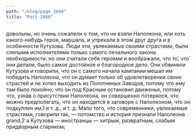 ```yaml
---
path: "/blog/page_2660"
title: "Part 2660"
---
```


довольны, но очень сожалели о том, что не взяли Наполеона, или хоть какого-нибудь героя, маршала, и упрекали в этом друг друга и в особенности Кутузова.
Люди эти, увлекаемые своими страстями, были слепыми исполнителями только самого печального закона необходимости: но они считали себя героями и воображали, что то̀, что́ они делали, было самое достойное и благородное дело. Они обвиняли Кутузова и говорили, что он с самого начала кампании мешал им победить Наполеона, что он думает только об удовлетворении своих страстей и не хотел выходить из Полотняных Заводов, потому что ему там было покойно, что он под Красным остановил движенье, потому что, узнав о присутствии Наполеона, он совершенно потерялся, что можно предполагать, что он находится в заговоре с Наполеоном, что он подкуплен им,1 и т. д., и т. д.
Мало того, что современники, увлекаемые страстями, говорили так, — потомство и история признали Наполеона grand,2 а Кутузова — иностранцы — хитрым, развратным, слабым придворным стариком; 

